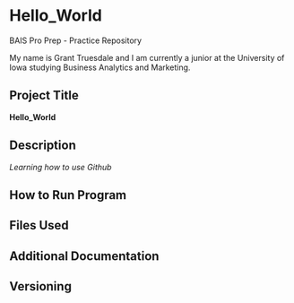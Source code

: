 # Hello_World
BAIS Pro Prep - Practice Repository

My name is Grant Truesdale and I am currently a junior at the University of Iowa studying Business Analytics and Marketing. 
## Project Title
**Hello_World**
## Description
*Learning how to use Github*
## How to Run Program
## Files Used
## Additional Documentation
## Versioning
